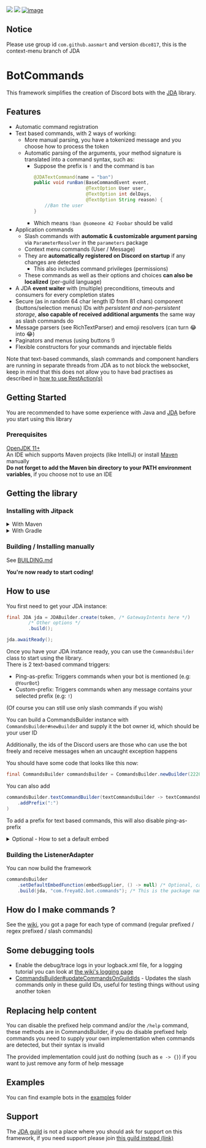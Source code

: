 ![](https://img.shields.io/badge/JDA%20Version-Read_notice-important)
![](https://img.shields.io/badge/Version-Use_latest_commit-informational)
[![image](https://discordapp.com/api/guilds/848502702731165738/embed.png?style=shield)](https://discord.gg/frpCcQfvTz)

## Notice

Please use group id `com.github.aasmart` and version `dbce817`, this is the context-menu branch of JDA

# BotCommands
This framework simplifies the creation of Discord bots with the [JDA](https://github.com/DV8FromTheWorld/JDA) library.

## Features

* Automatic command registration
* Text based commands, with 2 ways of working:
  * More manual parsing, you have a tokenized message and you choose how to process the token
  * Automatic parsing of the arguments, your method signature is translated into a command syntax, such as:
    * Suppose the prefix is `!` and the command is `ban`
      ```java
      @JDATextCommand(name = "ban")
      public void runBan(BaseCommandEvent event,
                         @TextOption User user,
                         @TextOption int delDays,
                         @TextOption String reason) {
          //Ban the user
      }
      ```
    * Which means `!ban @someone 42 Foobar` should be valid
* Application commands
  * Slash commands with **automatic & customizable argument parsing** via `ParameterResolver` in the `parameters` package
  * Context menu commands (User / Message)
  * They are **automatically registered on Discord on startup** if any changes are detected
    * This also includes command privileges (permissions) 
  * These commands as well as their options and choices **can also be localized** (per-guild language)
* A JDA **event waiter** with (multiple) preconditions, timeouts and consumers for every completion states 
* Secure (as in random 64 char length ID from 81 chars) component (buttons/selection menus) IDs *with persistent and non-persistent storage*, **also capable of received additional arguments** the same way as slash commands do
* Message parsers (see RichTextParser) and emoji resolvers (can turn :joy: into 😂)
* Paginators and menus (using buttons !)
* Flexible constructors for your commands and injectable fields

Note that text-based commands, slash commands and component handlers are running in separate threads from JDA as to not block the websocket, keep in mind that this does not allow you to have bad practises as described in [how to use RestAction(s)](https://github.com/DV8FromTheWorld/JDA/wiki/7%29-Using-RestAction) 

## Getting Started
You are recommended to have some experience with Java and [JDA](https://github.com/DV8FromTheWorld/JDA) before you start using this library

### Prerequisites
[OpenJDK 11+](https://adoptopenjdk.net/) <br>
An IDE which supports Maven projects (like IntelliJ) or install [Maven](https://maven.apache.org/download.cgi) manually <br>
**Do not forget to add the Maven bin directory to your PATH environment variables**, if you choose not to use an IDE

## Getting the library
### Installing with Jitpack

<details>
<summary>With Maven</summary>

You can add the following to your pom.xml
```xml
<repositories>
  <repository>
      <id>jitpack</id>
      <url>https://jitpack.io</url>
  </repository>
</repositories>

...

<dependencies>
  <dependency>
    <groupId>com.github.freya022</groupId>
    <artifactId>BotCommands</artifactId>
    <version>VERSION</version>
  </dependency>
</dependencies>
```
</details>

<details>
<summary>With Gradle</summary>

You can add the following to your pom.xml
```gradle
dependencies {
    implementation 'com.github.freya022:BotCommands:VERSION'
    ...
}

...

repositories {
    maven {
        name 'jitpack'
        url 'https://jitpack.io'
    }
    ...
}
```
</details>

### Building / Installing manually

See [BUILDING.md](BUILDING.md)

**You're now ready to start coding!**

## How to use
You first need to get your JDA instance:
```java
final JDA jda = JDABuilder.create(token, /* GatewayIntents here */)
		/* Other options */
		.build();

jda.awaitReady();
```
Once you have your JDA instance ready, you can use the `CommandsBuilder` class to start using the library.<br>
There is 2 text-based command triggers:
* Ping-as-prefix: Triggers commands when your bot is mentioned (e.g: `@YourBot`)
* Custom-prefix: Triggers commands when any message contains your selected prefix (e.g: `!`)

(Of course you can still use only slash commands if you wish)

You can build a CommandsBuilder instance with `CommandsBuilder#newBuilder` and supply it the bot owner id, which should be your user ID

Additionally, the ids of the Discord users are those who can use the bot freely and receive messages when an uncaught exception happens

You should have some code that looks like this now:
```java
final CommandsBuilder commandsBuilder = CommandsBuilder.newBuilder(222046562543468545L);
```

You can also add 
```java
commandsBuilder.textCommandBuilder(textCommandsBuilder -> textCommandsBuilder
    .addPrefix(":")
)
```

To add a prefix for text based commands, this will also disable ping-as-prefix

<details>
<summary>Optional - How to set a default embed</summary>

The library uses a default embed for the `help` command and can also be requested in `BaseCommandEvent#getDefaultEmbed`<br>
You can supply a default embed by doing something like this
```java
final SelfUser selfUser = jda.getSelfUser();
EmbedBuilder builder = new EmbedBuilder();
builder.setAuthor(selfUser.getName(), null, selfUser.getEffectiveAvatarUrl());

final Supplier<EmbedBuilder> embedSupplier = () -> new EmbedBuilder(builder).setTimestamp(Instant.now());
```

You will then set the default embed later.
</details>

### Building the ListenerAdapter
You can now build the framework
```java
commandsBuilder
    .setDefaultEmbedFunction(embedSupplier, () -> null) /* Optional, can replace the 2nd argument with an icon supplier and setting a footer icon's URL as "attachment://icon.jpg" */
    .build(jda, "com.freya02.bot.commands"); /* This is the package name with contains all your Command(s) */
```

## How do I make commands ?
See the [wiki](https://github.com/freya022/BotCommands/wiki), you got a page for each type of command (regular prefixed / regex prefixed / slash commands)

## Some debugging tools

- Enable the debug/trace logs in your logback.xml file, for a logging tutorial you can look at [the wiki's logging page](https://github.com/freya022/BotCommands/wiki/Logging)
- [CommandsBuilder#updateCommandsOnGuildIds](src/main/java/com/freya02/botcommands/CommandsBuilder.java) - Updates the slash commands only in these guild IDs, useful for testing things without using another token

## Replacing help content

You can disable the prefixed help command and/or the `/help` command, these methods are in CommandsBuilder, if you do disable prefixed help commands you need to supply your own implementation when commands are detected, but their syntax is invalid

The provided implementation could just do nothing (such as `e -> {}`) if you want to just remove any form of help message

## Examples

You can find example bots in the [examples](Examples) folder

## Support

The [JDA guild](https://discord.gg/jda) is not a place where you should ask for support on this framework, if you need support please join [this guild instead (link)](https://discord.gg/frpCcQfvTz)